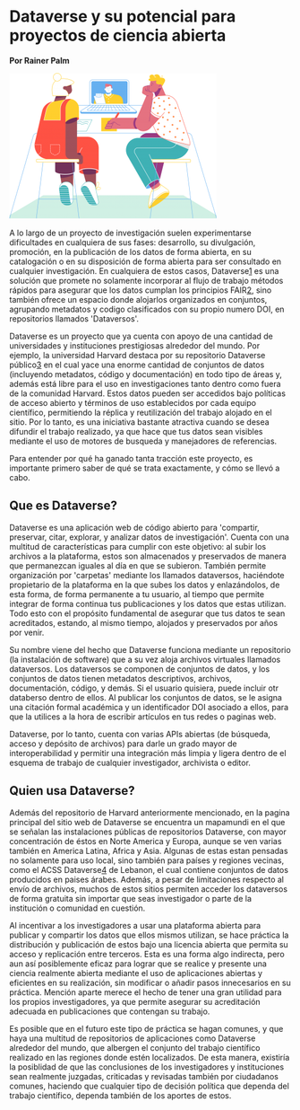 # Dataverse y su potencial para proyectos de ciencia abierta

**Por Rainer Palm**

![header](header.png)

A lo largo de un proyecto de investigación suelen experimentarse dificultades en cualquiera de sus fases: desarrollo, su divulgación, promoción, en la publicación de los datos de forma abierta, en su catalogación o en su disposición de forma abierta para ser consultado en cualquier investigación. En cualquiera de estos casos, Dataverse[1] es una solución que promete no solamente incorporar al flujo de trabajo métodos rápidos para asegurar que los datos cumplan los principios FAIR[2], sino también ofrece un espacio donde alojarlos organizados en conjuntos, agrupando metadatos y codigo clasificados con su propio numero DOI, en repositorios llamados 'Dataversos'.

Dataverse es un proyecto que ya cuenta con apoyo de una cantidad de universidades y instituciones prestigiosas alrededor del mundo. Por ejemplo, la universidad Harvard destaca por su repositorio Dataverse público[3] en el cual yace una enorme cantidad de conjuntos de datos (incluyendo metadatos, código y documentación) en todo tipo de áreas y, además está libre para el uso en investigaciones tanto dentro como fuera de la comunidad Harvard. Estos datos pueden ser accedidos bajo políticas de acceso abierto y términos de uso establecidos por cada equipo científico, permitiendo la réplica y reutilización del trabajo alojado en el sitio. Por lo tanto, es una iniciativa bastante atractiva cuando se desea difundir el trabajo realizado, ya que hace que tus datos sean visibles mediante el uso de motores de busqueda y manejadores de referencias.

Para entender por qué ha ganado tanta tracción este proyecto, es importante primero saber de qué se trata exactamente, y cómo se llevó a cabo.

## Que es Dataverse?

Dataverse es una aplicación web de código abierto para 'compartir, preservar, citar, explorar, y analizar datos de investigación'. Cuenta con una multitud de características para cumplir con este objetivo: al subir los archivos a la plataforma, estos son almacenados y preservados de manera que permanezcan iguales al día en que se subieron. También permite organización por 'carpetas' mediante los llamados dataversos, haciéndote propietario de la plataforma en la que subes los datos y enlazándolos, de esta forma, de forma permanente a tu usuario, al tiempo que permite integrar de forma continua tus publicaciones y los datos que estas utilizan. Todo esto con el propósito fundamental de asegurar que tus datos te sean acreditados, estando, al mismo tiempo, alojados y preservados por años por venir.

Su nombre viene del hecho que Dataverse funciona mediante un repositorio (la instalación de software) que a su vez aloja archivos virtuales llamados dataversos. Los dataversos se componen de conjuntos de datos, y los conjuntos de datos tienen metadatos descriptivos, archivos, documentación, código, y demás. Si el usuario quisiera, puede incluir otr databerso dentro de ellos. Al publicar los conjuntos de datos, se le asigna una citación formal académica y un identificador DOI asociado a ellos, para que la utilices a la hora de escribir artículos en tus redes o paginas web.

Dataverse, por lo tanto, cuenta con varias APIs abiertas (de búsqueda, acceso y depósito de archivos) para darle un grado mayor de interoperabilidad y permitir una integración más limpia y ligera dentro de el esquema de trabajo de cualquier investigador, archivista o editor.

## Quien usa Dataverse?

Además del repositorio de Harvard anteriormente mencionado, en la pagina principal del sitio web de Dataverse se encuentra un mapamundi en el que se señalan las instalaciones públicas de repositorios Dataverse, con mayor concentración de éstos en Norte America y Europa, aunque se ven varias también en America Latina, Africa y Asia. Algunas de estas estan pensadas no solamente para uso local, sino también para países y regiones vecinas, como el ACSS Dataverse[4] de Lebanon, el cual contiene conjuntos de datos producidos en paises árabes. Además, a pesar de limitaciones respecto al envío de archivos, muchos de estos sitios permiten acceder los dataversos de forma gratuita sin importar que seas investigador o parte de la institución o comunidad en cuestión.

Al incentivar a los investigadores a usar una plataforma abierta para publicar y compartir los datos que ellos mismos utilizan, se hace práctica la distribución y publicación de estos bajo una licencia abierta que permita su acceso y replicación entre terceros. Esta es una forma algo indirecta, pero aun así posiblemente eficaz para lograr que se realice y presente una ciencia realmente abierta mediante el uso de aplicaciones abiertas y eficientes en su realización, sin modificar o añadir pasos innecesarios en su práctica. Mención aparte merece el hecho de tener una gran utilidad para los propios investigadores, ya que permite asegurar su acreditación adecuada en publicaciones que contengan su trabajo.

Es posible que en el futuro este tipo de práctica se hagan comunes, y que haya una multitud de repositorios de aplicaciones como Dataverse alrededor del mundo, que albergen el conjunto del trabajo científico realizado en las regiones donde estén localizados. De esta manera, existiría la posiblidad de que las conclusiones de los investigadores y instituciones sean realmente juzgadas, criticadas y revisadas también por ciudadanos comunes, haciendo que cualquier tipo de decisión política que dependa del trabajo científico, dependa también de los aportes de estos.

[1]: https://dataverse.org/ "Dataverse"
[2]: https://www.go-fair.org/fair-principles/ "FAIR"
[3]: https://dataverse.harvard.edu "Harvard Dataverse"
[4]: https://dataverse.theacss.org "ACSS Dataverse"
